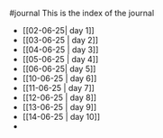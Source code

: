 #journal
This is the index of the journal

- [[02-06-25| day 1]]
- [[03-06-25 | day 2]]
- [[04-06-25 | day 3]]
- [[05-06-25  | day 4]]
- [[06-06-25| day 5]]
- [[10-06-25 | day 6]]
- [[11-06-25 | day 7]]
- [[12-06-25 | day 8]]
- [[13-06-25 | day 9]]
- [[14-06-25 | day 10]]
- 